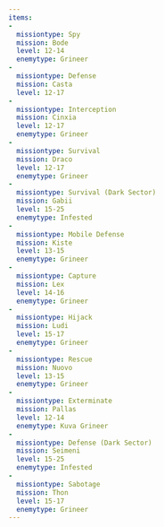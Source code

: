 ```yaml
---
items:
-
  missiontype: Spy
  mission: Bode
  level: 12-14
  enemytype: Grineer
-
  missiontype: Defense
  mission: Casta
  level: 12-17
-
  missiontype: Interception
  mission: Cinxia
  level: 12-17
  enemytype: Grineer
-
  missiontype: Survival
  mission: Draco
  level: 12-17
  enemytype: Grineer
-
  missiontype: Survival (Dark Sector)
  mission: Gabii
  level: 15-25
  enemytype: Infested 
-
  missiontype: Mobile Defense
  mission: Kiste
  level: 13-15
  enemytype: Grineer
-
  missiontype: Capture
  mission: Lex
  level: 14-16
  enemytype: Grineer
-
  missiontype: Hijack
  mission: Ludi
  level: 15-17
  enemytype: Grineer
-
  missiontype: Rescue
  mission: Nuovo
  level: 13-15
  enemytype: Grineer
-
  missiontype: Exterminate
  mission: Pallas
  level: 12-14
  enemytype: Kuva Grineer
-
  missiontype: Defense (Dark Sector)
  mission: Seimeni
  level: 15-25
  enemytype: Infested
-
  missiontype: Sabotage
  mission: Thon
  level: 15-17
  enemytype: Grineer
---
```

